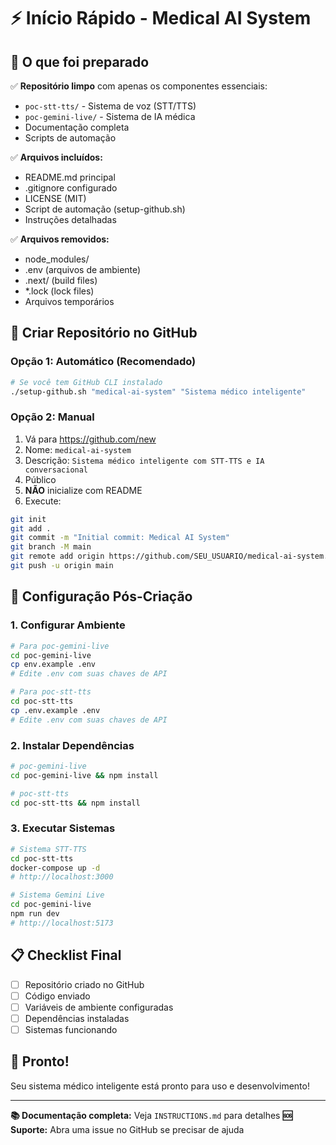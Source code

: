 # ⚡ Início Rápido - Medical AI System

## 🎯 O que foi preparado

✅ **Repositório limpo** com apenas os componentes essenciais:
- `poc-stt-tts/` - Sistema de voz (STT/TTS)
- `poc-gemini-live/` - Sistema de IA médica
- Documentação completa
- Scripts de automação

✅ **Arquivos incluídos:**
- README.md principal
- .gitignore configurado
- LICENSE (MIT)
- Script de automação (setup-github.sh)
- Instruções detalhadas

✅ **Arquivos removidos:**
- node_modules/
- .env (arquivos de ambiente)
- .next/ (build files)
- *.lock (lock files)
- Arquivos temporários

## 🚀 Criar Repositório no GitHub

### Opção 1: Automático (Recomendado)
```bash
# Se você tem GitHub CLI instalado
./setup-github.sh "medical-ai-system" "Sistema médico inteligente"
```

### Opção 2: Manual
1. Vá para https://github.com/new
2. Nome: `medical-ai-system`
3. Descrição: `Sistema médico inteligente com STT-TTS e IA conversacional`
4. Público
5. **NÃO** inicialize com README
6. Execute:
```bash
git init
git add .
git commit -m "Initial commit: Medical AI System"
git branch -M main
git remote add origin https://github.com/SEU_USUARIO/medical-ai-system.git
git push -u origin main
```

## 🔧 Configuração Pós-Criação

### 1. Configurar Ambiente
```bash
# Para poc-gemini-live
cd poc-gemini-live
cp env.example .env
# Edite .env com suas chaves de API

# Para poc-stt-tts  
cd poc-stt-tts
cp .env.example .env
# Edite .env com suas chaves de API
```

### 2. Instalar Dependências
```bash
# poc-gemini-live
cd poc-gemini-live && npm install

# poc-stt-tts
cd poc-stt-tts && npm install
```

### 3. Executar Sistemas
```bash
# Sistema STT-TTS
cd poc-stt-tts
docker-compose up -d
# http://localhost:3000

# Sistema Gemini Live
cd poc-gemini-live
npm run dev
# http://localhost:5173
```

## 📋 Checklist Final

- [ ] Repositório criado no GitHub
- [ ] Código enviado
- [ ] Variáveis de ambiente configuradas
- [ ] Dependências instaladas
- [ ] Sistemas funcionando

## 🎉 Pronto!

Seu sistema médico inteligente está pronto para uso e desenvolvimento!

---

**📚 Documentação completa:** Veja `INSTRUCTIONS.md` para detalhes
**🆘 Suporte:** Abra uma issue no GitHub se precisar de ajuda
